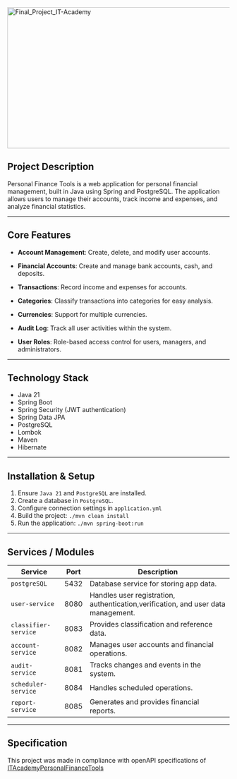 <img src="https://socialify.git.ci/kib177/Final_Project_IT-Academy/image?language=1&name=1&owner=1&pattern=Signal&pulls=1&stargazers=1&theme=Light" alt="Final_Project_IT-Academy" width="640" height="320" />

## Project Description

Personal Finance Tools is a web application for personal financial management, built in Java using Spring and PostgreSQL. The application allows users to manage their accounts, track income and expenses, and analyze financial statistics.

---

## Core Features

- **Account Management**: Create, delete, and modify user accounts.

- **Financial Accounts**: Create and manage bank accounts, cash, and deposits.

- **Transactions**: Record income and expenses for accounts.

- **Categories**: Classify transactions into categories for easy analysis.

- **Currencies**: Support for multiple currencies.

- **Audit Log**: Track all user activities within the system.

- **User Roles**: Role-based access control for users, managers, and administrators.

---

## Technology Stack

- Java 21
- Spring Boot
- Spring Security (JWT authentication)
- Spring Data JPA
- PostgreSQL
- Lombok
- Maven
- Hibernate

---

## Installation & Setup

1. Ensure `Java 21` and `PostgreSQL` are installed.
2. Create a database in `PostgreSQL`.
3. Configure connection settings in `application.yml`
4. Build the project: `./mvn clean install`
5. Run the application: `./mvn spring-boot:run`

---

## Services / Modules

| Service              | Port | Description                                                                       |
|----------------------|------|-----------------------------------------------------------------------------------|
| `postgreSQL`         | 5432 | Database service for storing app data.                                            |
| `user-service`       | 8080 | Handles user registration, authentication,verification, and user data management. |
| `classifier-service` | 8083 | Provides classification and reference data.                                       |
| `account-service`    | 8082 | Manages user accounts and financial operations.                                   |
| `audit-service`      | 8081 | Tracks changes and events in the system.                                          |
| `scheduler-service`  | 8084 | Handles scheduled operations.                                                     |
| `report-service`     | 8085 | Generates and provides financial reports.                                         |

---

## Specification
This project was made in compliance with openAPI specifications of [ITAcademyPersonalFinanceTools](https://github.com/WestDragon/ITAcademyPersonalFinanceTools)
